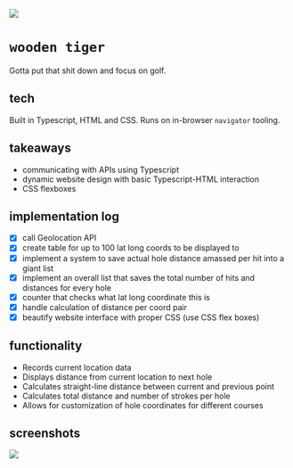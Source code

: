 ![](https://img.shields.io/badge/wooden_tiger_1.0-passing-green)

# `wooden tiger`

Gotta put that shit down and focus on golf.

## tech

Built in Typescript, HTML and CSS. Runs on in-browser `navigator` tooling.

## takeaways

* communicating with APIs using Typescript
* dynamic website design with basic Typescript-HTML interaction
* CSS flexboxes

## implementation log

* [x] call Geolocation API
* [x] create table for up to 100 lat long coords to be displayed to
* [x] implement a system to save actual hole distance amassed per hit into a giant list
* [x] implement an overall list that saves the total number of hits and distances for every hole
* [x] counter that checks what lat long coordinate this is
* [x] handle calculation of distance per coord pair
* [x] beautify website interface with proper CSS (use CSS flex boxes)

## functionality

* Records current location data 
* Displays distance from current location to next hole
* Calculates straight-line distance between current and previous point
* Calculates total distance and number of strokes per hole
* Allows for customization of hole coordinates for different courses

## screenshots

<img src="assets/goldtracker.png"/>
